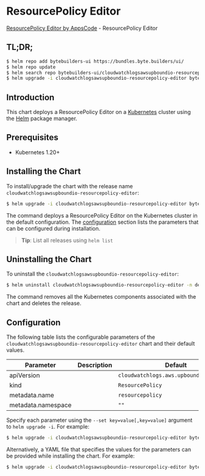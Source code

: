 # ResourcePolicy Editor

[ResourcePolicy Editor by AppsCode](https://byte.builders) - ResourcePolicy Editor

## TL;DR;

```bash
$ helm repo add bytebuilders-ui https://bundles.byte.builders/ui/
$ helm repo update
$ helm search repo bytebuilders-ui/cloudwatchlogsawsupboundio-resourcepolicy-editor --version=v0.4.18
$ helm upgrade -i cloudwatchlogsawsupboundio-resourcepolicy-editor bytebuilders-ui/cloudwatchlogsawsupboundio-resourcepolicy-editor -n default --create-namespace --version=v0.4.18
```

## Introduction

This chart deploys a ResourcePolicy Editor on a [Kubernetes](http://kubernetes.io) cluster using the [Helm](https://helm.sh) package manager.

## Prerequisites

- Kubernetes 1.20+

## Installing the Chart

To install/upgrade the chart with the release name `cloudwatchlogsawsupboundio-resourcepolicy-editor`:

```bash
$ helm upgrade -i cloudwatchlogsawsupboundio-resourcepolicy-editor bytebuilders-ui/cloudwatchlogsawsupboundio-resourcepolicy-editor -n default --create-namespace --version=v0.4.18
```

The command deploys a ResourcePolicy Editor on the Kubernetes cluster in the default configuration. The [configuration](#configuration) section lists the parameters that can be configured during installation.

> **Tip**: List all releases using `helm list`

## Uninstalling the Chart

To uninstall the `cloudwatchlogsawsupboundio-resourcepolicy-editor`:

```bash
$ helm uninstall cloudwatchlogsawsupboundio-resourcepolicy-editor -n default
```

The command removes all the Kubernetes components associated with the chart and deletes the release.

## Configuration

The following table lists the configurable parameters of the `cloudwatchlogsawsupboundio-resourcepolicy-editor` chart and their default values.

|     Parameter      | Description |                      Default                       |
|--------------------|-------------|----------------------------------------------------|
| apiVersion         |             | <code>cloudwatchlogs.aws.upbound.io/v1beta1</code> |
| kind               |             | <code>ResourcePolicy</code>                        |
| metadata.name      |             | <code>resourcepolicy</code>                        |
| metadata.namespace |             | <code>""</code>                                    |


Specify each parameter using the `--set key=value[,key=value]` argument to `helm upgrade -i`. For example:

```bash
$ helm upgrade -i cloudwatchlogsawsupboundio-resourcepolicy-editor bytebuilders-ui/cloudwatchlogsawsupboundio-resourcepolicy-editor -n default --create-namespace --version=v0.4.18 --set apiVersion=cloudwatchlogs.aws.upbound.io/v1beta1
```

Alternatively, a YAML file that specifies the values for the parameters can be provided while
installing the chart. For example:

```bash
$ helm upgrade -i cloudwatchlogsawsupboundio-resourcepolicy-editor bytebuilders-ui/cloudwatchlogsawsupboundio-resourcepolicy-editor -n default --create-namespace --version=v0.4.18 --values values.yaml
```
